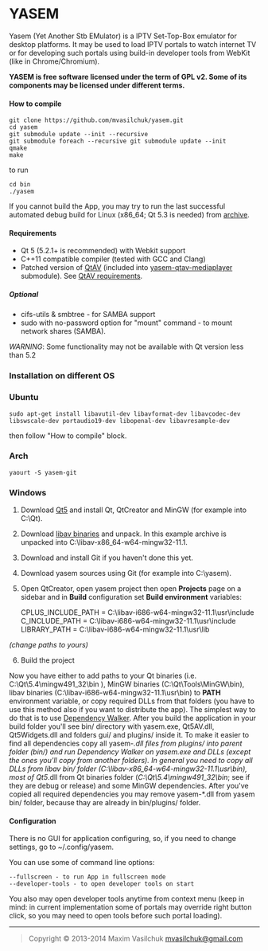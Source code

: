 # YASEM

Yasem (Yet Another Stb EMulator) is a IPTV Set-Top-Box emulator for desktop platforms. It may be used to load IPTV portals to watch internet TV or for developing such portals using build-in developer tools from WebKit (like in Chrome/Chromium).

**YASEM is free software licensed under the term of GPL v2. Some of its components may be licensed under different terms.**

#### How to compile
    
    git clone https://github.com/mvasilchuk/yasem.git
    cd yasem
    git submodule update --init --recursive
    git submodule foreach --recursive git submodule update --init 
    qmake
    make

to run

    cd bin
    ./yasem
    
If you cannot build the App, you may try to run the last successful automated debug build for Linux (x86_64; Qt 5.3 is needed) from [archive](http://jenkins.mvas.eu/job/yasem/default/lastBuild/artifact/bin/*zip*/bin.zip).

#### Requirements

* Qt 5 (5.2.1+ is recommended) with Webkit support
* C++11 compatible compiler (tested with GCC and Clang)
* Patched version of [QtAV](https://github.com/wang-bin/QtAV) (included into [yasem-qtav-mediaplayer](https://github.com/mvasilchuk/yasem-qtav-mediaplayer) submodule). See [QtAV requirements](https://github.com/wang-bin/QtAV#requirements).

##### Optional
* cifs-utils & smbtree - for SAMBA support
* sudo with no-password option for "mount" command - to mount network shares (SAMBA).

_WARNING_: Some functionality may not be available with Qt version less than 5.2

### Installation on different OS

### Ubuntu

    sudo apt-get install libavutil-dev libavformat-dev libavcodec-dev libswscale-dev portaudio19-dev libopenal-dev libavresample-dev

then follow "How to compile" block.

### Arch

    yaourt -S yasem-git

### Windows

1. Download [Qt5](http://www.qt.io/download-open-source) and install Qt, QtCreator and MinGW (for example into C:\Qt).
2. Download [libav binaries](http://builds.libav.org/windows/release-gpl/) and unpack. In this example archive is unpacked into C:\libav-x86_64-w64-mingw32-11.1.
3. Download and install Git if you haven't done this yet.
4. Download yasem sources using Git (for example into C:\yasem).
5. Open QtCreator, open yasem project then open **Projects** page on a sidebar and in **Build** configuration set **Build environment** variables:

    CPLUS_INCLUDE_PATH = C:\libav-i686-w64-mingw32-11.1\usr\include
    C_INCLUDE_PATH = C:\libav-i686-w64-mingw32-11.1\usr\include
    LIBRARY_PATH = C:\libav-i686-w64-mingw32-11.1\usr\lib

_(change paths to yours)_

6. Build the project

Now you have either to add paths to your Qt binaries (i.e. C:\Qt\5.4\mingw491_32\bin ), MinGW binaries (C:\Qt\Tools\MinGW\bin), libav binaries (C:\libav-i686-w64-mingw32-11.1\usr\bin) to **PATH** environment variable, or copy required DLLs from that folders (you have to use this method also if you want to distribute the app). The simplest way to do that is to use [Dependency Walker](http://www.dependencywalker.com/). After you build the application in your build folder you'll see bin/ directory with yasem.exe, Qt5AV.dll, Qt5Widgets.dll and folders gui/ and plugins/ inside it. To make it easier to find all dependencies copy all yasem-*.dll files from plugins/ into parent folder (bin/) and run Dependency Walker on yasem.exe and DLLs (except the ones you'll copy from another folders). In general you need to copy all DLLs from libav bin/ folder (C:\libav-x86_64-w64-mingw32-11.1\usr\bin),
most of Qt5*.dll from Qt binaries folder (_C:\Qt\5.4\mingw491_32\bin_; see if they are debug or release) and some MinGW dependencies.
After you've copied all required dependencies you may remove yasem-*.dll from yasem bin/ folder, because thay are already in bin/plugins/ folder.

#### Configuration

There is no GUI for application configuring, so, if you need to change settings, go to ~/.config/yasem.

You can use some of command line options:

    --fullscreen - to run App in fullscreen mode
    --developer-tools - to open developer tools on start
    
You also may open developer tools anytime from context menu (keep in mind: in current implementation some of portals may override right button click, so you may need to open tools before such portal loading).

- - -

> Copyright &copy; 2013-2014 Maxim Vasilchuk mvasilchuk@gmail.com

